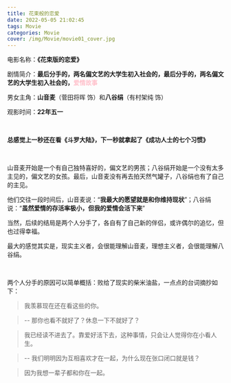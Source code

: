 ```yaml
---
title: 花束般的恋爱
date: 2022-05-05 21:02:45
tags: Movie
categories: Movie
cover: /img/Movie/movie01_cover.jpg
---
```

电影名称：**《花束版的恋爱》**

剧情简介：**最后分手的，两名偏文艺的大学生初入社会的，最后分手的，两名偏文艺的大学生初入社会的，**<b style="color:pink">爱情故事</b>

男女主角：**山音麦**（菅田将晖 饰）和**八谷绢**（有村架纯 饰）

观影时间：**22年五一**

 <br>

**总感觉上一秒还在看《斗罗大陆》，下一秒就拿起了《成功人士的七个习惯》**

<br>

山音麦开始是一个有自己独特喜好的，偏文艺的男孩；八谷绢开始是一个没有太多主见的，偏文艺的女孩。最后，山音麦没有再去拍天然气罐子，八谷绢也有了自己的主见。

他们交往一段时间后，山音麦说：“**我最大的愿望就是和你维持现状**”；八谷绢说：“**虽然爱情的存活率极小，但我的爱情会活下来**”

当然，后续的结局是两个人分手了，各自有了自己新的伴侣，或许偶尔的追忆，但也过得幸福。

最大的感觉其实是，现实主义者，会很能理解山音麦，理想主义者，会很能理解八谷绢。

<br>

两个人分手的原因可以简单概括：败给了现实的柴米油盐，一点点的台词摘抄如下：

> 我羡慕现在还在看这些的你。

> -- 那你也看不就好了？休息一下不就好了？

> 我已经读不进去了。靠爱好活下去，这种事情，只会让人觉得你在小看人生。

> -- 我们明明因为互相喜欢才在一起，为什么现在张口闭口就是钱？

> 因为我想一辈子都和你在一起。